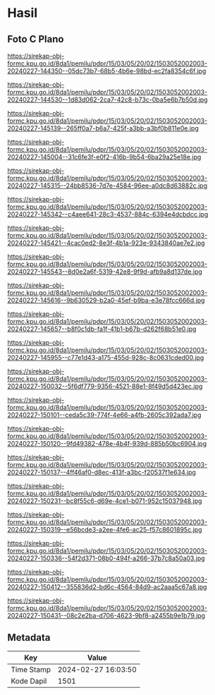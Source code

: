 # Hasil

## Foto C Plano

https://sirekap-obj-formc.kpu.go.id/8da1/pemilu/pdpr/15/03/05/20/02/1503052002003-20240227-144350--05dc73b7-68b5-4b6e-98bd-ec2fa8354c6f.jpg

https://sirekap-obj-formc.kpu.go.id/8da1/pemilu/pdpr/15/03/05/20/02/1503052002003-20240227-144530--1d83d062-2ca7-42c8-b73c-0ba5e6b7b50d.jpg

https://sirekap-obj-formc.kpu.go.id/8da1/pemilu/pdpr/15/03/05/20/02/1503052002003-20240227-145139--265ff0a7-b6a7-425f-a3bb-a3bf0b811e0e.jpg

https://sirekap-obj-formc.kpu.go.id/8da1/pemilu/pdpr/15/03/05/20/02/1503052002003-20240227-145004--31c6fe3f-e0f2-416b-9b54-6ba29a25e18e.jpg

https://sirekap-obj-formc.kpu.go.id/8da1/pemilu/pdpr/15/03/05/20/02/1503052002003-20240227-145315--24bb8536-7d7e-4584-96ee-a0dc8d63882c.jpg

https://sirekap-obj-formc.kpu.go.id/8da1/pemilu/pdpr/15/03/05/20/02/1503052002003-20240227-145342--c4aee641-28c3-4537-884c-6394e4dcbdcc.jpg

https://sirekap-obj-formc.kpu.go.id/8da1/pemilu/pdpr/15/03/05/20/02/1503052002003-20240227-145421--4cac0ed2-8e3f-4b1a-923e-9343840ae7e2.jpg

https://sirekap-obj-formc.kpu.go.id/8da1/pemilu/pdpr/15/03/05/20/02/1503052002003-20240227-145543--8d0e2a6f-5319-42e8-9f9d-afb9a8d137de.jpg

https://sirekap-obj-formc.kpu.go.id/8da1/pemilu/pdpr/15/03/05/20/02/1503052002003-20240227-145616--9b630529-b2a0-45ef-b9ba-e3e78fcc666d.jpg

https://sirekap-obj-formc.kpu.go.id/8da1/pemilu/pdpr/15/03/05/20/02/1503052002003-20240227-145657--b8f0c1db-fa1f-41b1-b67b-d262f68b51e0.jpg

https://sirekap-obj-formc.kpu.go.id/8da1/pemilu/pdpr/15/03/05/20/02/1503052002003-20240227-145955--c77e1d43-a175-455d-928c-8c0631cded00.jpg

https://sirekap-obj-formc.kpu.go.id/8da1/pemilu/pdpr/15/03/05/20/02/1503052002003-20240227-150032--5f6df779-9356-4521-88e1-8f49d5d423ec.jpg

https://sirekap-obj-formc.kpu.go.id/8da1/pemilu/pdpr/15/03/05/20/02/1503052002003-20240227-150101--ceda5c39-774f-4e66-a4fb-2605c392ada7.jpg

https://sirekap-obj-formc.kpu.go.id/8da1/pemilu/pdpr/15/03/05/20/02/1503052002003-20240227-150120--9fd49382-478e-4b4f-939d-885b50bc6904.jpg

https://sirekap-obj-formc.kpu.go.id/8da1/pemilu/pdpr/15/03/05/20/02/1503052002003-20240227-150137--4ff46af0-d8ec-413f-a3bc-f20537f1e634.jpg

https://sirekap-obj-formc.kpu.go.id/8da1/pemilu/pdpr/15/03/05/20/02/1503052002003-20240227-150231--bc8f55c6-d69e-4ce1-b071-952c15037948.jpg

https://sirekap-obj-formc.kpu.go.id/8da1/pemilu/pdpr/15/03/05/20/02/1503052002003-20240227-150319--e56bcde3-a2ee-4fe6-ac25-f57c8601895c.jpg

https://sirekap-obj-formc.kpu.go.id/8da1/pemilu/pdpr/15/03/05/20/02/1503052002003-20240227-150336--54f2d371-08b0-494f-a266-37b7c8a50a03.jpg

https://sirekap-obj-formc.kpu.go.id/8da1/pemilu/pdpr/15/03/05/20/02/1503052002003-20240227-150412--355836d2-bd6c-4564-84d9-ac2aaa5c67a8.jpg

https://sirekap-obj-formc.kpu.go.id/8da1/pemilu/pdpr/15/03/05/20/02/1503052002003-20240227-150431--08c2e2ba-d706-4623-9bf8-a2455b9e1b79.jpg


## Metadata

| Key        | Value               |
| ---------- | ------------------- |
| Time Stamp | 2024-02-27 16:03:50 |
| Kode Dapil | 1501                |



